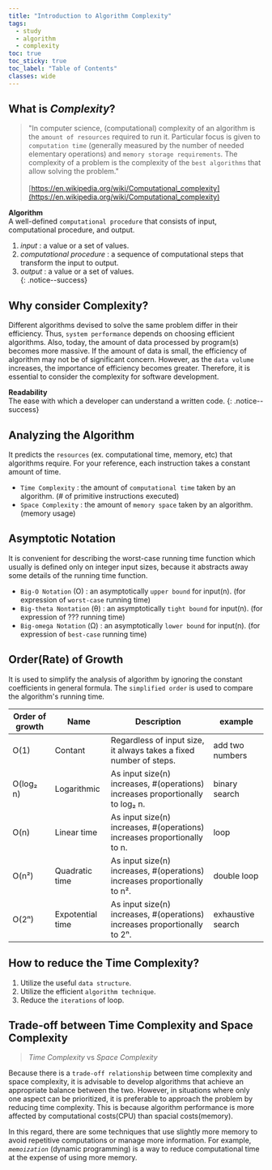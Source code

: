 ```yaml
---
title: "Introduction to Algorithm Complexity"
tags:
  - study
  - algorithm
  - complexity
toc: true
toc_sticky: true
toc_label: "Table of Contents"
classes: wide
---
```




## What is _Complexity_?

> "In computer science, (computational) complexity of an algorithm is the `amount of resources` required to run it. Particular focus is given to `computation time` (generally measured by the number of needed elementary operations) and `memory storage requirements`. The complexity of a problem is the complexity of the `best algorithms` that allow solving the problem."
> <br><br>
> [https://en.wikipedia.org/wiki/Computational_complexity](https://en.wikipedia.org/wiki/Computational_complexity)

**Algorithm**<br>
A well-defined `computational procedure` that consists of input, computational procedure, and output.<br>
   1) *input* : a value or a set of values.<br>
   2) *computational procedure* : a sequence of computational steps that transform the input to output.<br>
   3) *output* : a value or a set of values.<br>
{: .notice--success}



## Why consider Complexity?

Different algorithms devised to solve the same problem differ in their efficiency. Thus, `system performance` depends on choosing efficient algorithms. Also, today, the amount of data processed by program(s) becomes more massive. If the amount of data is small, the efficiency of algorithm may not be of significant concern. However, as the `data volume` increases, the importance of efficiency becomes greater. Therefore, it is essential to consider the complexity for software development.

**Readability**<br>
The ease with which a developer can understand a written code.
{: .notice--success}



## Analyzing the Algorithm

It predicts the `resources` (ex. computational time, memory, etc) that algorithms require. For your reference, each instruction takes a constant amount of time.

- `Time Complexity` : the amount of `computational time` taken by an algorithm. (# of primitive instructions executed)
- `Space Complexity` : the amount of `memory space` taken by an algorithm. (memory usage)



## Asymptotic Notation

It is convenient for describing the worst-case running time function which usually is defined only on integer input sizes, because it abstracts away some details of the running time function.

- `Big-O Notation` (O) : an asymptotically `upper bound` for input(n). (for expression of `worst-case` running time)
- `Big-theta Nontation` (θ) : an asymptotically `tight bound` for input(n). (for expression of ??? running time)
- `Big-omega Notation` (Ω) : an asymptotically `lower bound` for input(n). (for expression of `best-case` running time)



## Order(Rate) of Growth

It is used to simplify the analysis of algorithm by ignoring the constant coefficients in general formula. The `simplified order` is used to compare the algorithm's running time.

| Order of growth | Name | Description | example |
|---|---|---|---|
| O(1)      | Contant         | Regardless of input size, it always takes a fixed number of steps. | add two numbers |
| O(log₂ n) | Logarithmic     | As input size(n) increases, #(operations) increases proportionally to log₂ n. | binary search |
| O(n)      | Linear time     | As input size(n) increases, #(operations) increases proportionally to n. | loop |
| O(n²)     | Quadratic time  | As input size(n) increases, #(operations) increases proportionally to n². | double loop |
| O(2ⁿ)     | Expotential time| As input size(n) increases, #(operations) increases proportionally to 2ⁿ. | exhaustive search |



## How to reduce the Time Complexity?

1. Utilize the useful `data structure`.
2. Utilize the efficient `algorithm technique`.
3. Reduce the `iterations` of loop.



## Trade-off between Time Complexity and Space Complexity

> _Time Complexity_   vs   _Space Complexity_

Because there is a `trade-off relationship` between time complexity and space complexity, it is advisable to develop algorithms that achieve an appropriate balance between the two. However, in situations where only one aspect can be prioritized, it is preferable to approach the problem by reducing time complexity. This is because algorithm performance is more affected by computational costs(CPU) than spacial costs(memory).

In this regard, there are some techniques that use slightly more memory to avoid repetitive computations or manage more information. For example, _`memoization`_ (dynamic programming) is a way to reduce computational time at the expense of using more memory.
